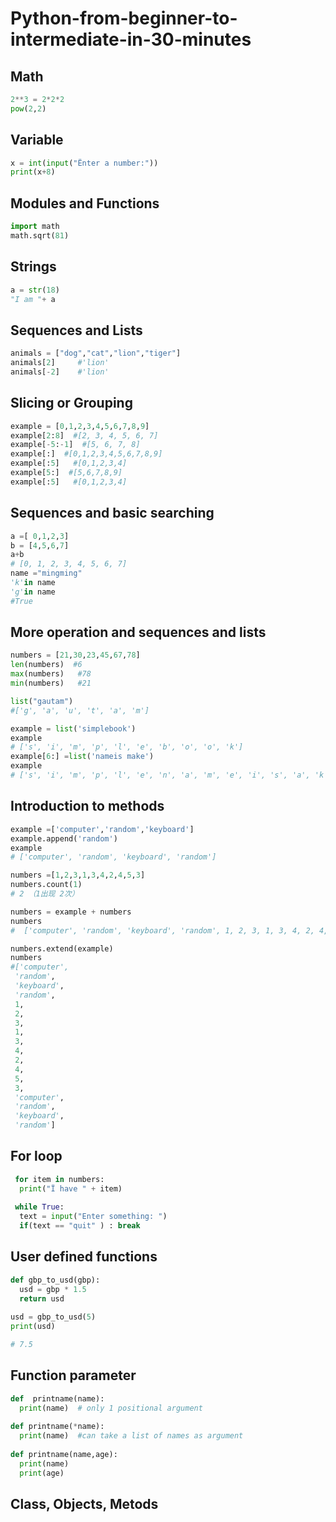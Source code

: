 # Python-from-beginner-to-intermediate-in-30-minutes

## Math
```py
2**3 = 2*2*2
pow(2,2)
```

## Variable
```py
x = int(input("Ënter a number:"))
print(x+8)
```

## Modules and Functions
```py
import math
math.sqrt(81)
```

## Strings
```py
a = str(18)
"I am "+ a
```

## Sequences and Lists
```py
animals = ["dog","cat","lion","tiger"]
animals[2]     #'lion'
animals[-2]    #'lion'
```

## Slicing or Grouping
```py
example = [0,1,2,3,4,5,6,7,8,9]
example[2:8]  #[2, 3, 4, 5, 6, 7]
example[-5:-1]  #[5, 6, 7, 8]
example[:]  #[0,1,2,3,4,5,6,7,8,9]
example[:5]   #[0,1,2,3,4]
example[5:]  #[5,6,7,8,9]
example[:5]   #[0,1,2,3,4]
```

## Sequences and basic searching

```py
a =[ 0,1,2,3]
b = [4,5,6,7]
a+b
# [0, 1, 2, 3, 4, 5, 6, 7]
name ="mingming"
'k'in name
'g'in name
#True
```

## More operation and sequences and lists
```py
numbers = [21,30,23,45,67,78]
len(numbers)  #6
max(numbers)   #78
min(numbers)   #21

list("gautam")
#['g', 'a', 'u', 't', 'a', 'm']

example = list('simplebook')
example
# ['s', 'i', 'm', 'p', 'l', 'e', 'b', 'o', 'o', 'k']
example[6:] =list('nameis make')
example
# ['s', 'i', 'm', 'p', 'l', 'e', 'n', 'a', 'm', 'e', 'i', 's', 'a', 'k', 'e']
```

## Introduction to methods
```py
example =['computer','random','keyboard']
example.append('random')
example
# ['computer', 'random', 'keyboard', 'random']

numbers =[1,2,3,1,3,4,2,4,5,3]
numbers.count(1)
# 2 （1出现 2次）

numbers = example + numbers
numbers
#  ['computer', 'random', 'keyboard', 'random', 1, 2, 3, 1, 3, 4, 2, 4, 5, 3]

numbers.extend(example)
numbers
#['computer',
 'random',
 'keyboard',
 'random',
 1,
 2,
 3,
 1,
 3,
 4,
 2,
 4,
 5,
 3,
 'computer',
 'random',
 'keyboard',
 'random']
 ```
 
 ## For loop
```py
 for item in numbers:
  print("Ï have " + item)
  
 while True:
  text = input("Enter something: ")
  if(text == "quit" ) : break
```

## User defined functions
```py
def gbp_to_usd(gbp):
  usd = gbp * 1.5
  return usd
  
usd = gbp_to_usd(5)
print(usd)

# 7.5
```

## Function parameter
```py
def  printname(name):
  print(name)  # only 1 positional argument
  
def printname(*name):
  print(name)  #can take a list of names as argument
  
def printname(name,age):
  print(name)
  print(age)
```

## Class, Objects, Metods


